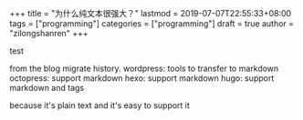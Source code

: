 +++
title = "为什么纯文本很强大？"
lastmod = 2019-07-07T22:55:33+08:00
tags = ["programming"]
categories = ["programming"]
draft = true
author = "zilongshanren"
+++

test

from the blog migrate history.
wordpress: tools to transfer to markdown
octopress: support markdown
hexo: support markdown
hugo: support markdown and tags

because it's plain text and it's easy to support it
